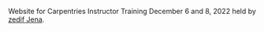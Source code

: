 Website for Carpentries Instructor Training December 6 and 8, 2022 held by [zedif Jena](https://www.zedif.uni-jena.de).
